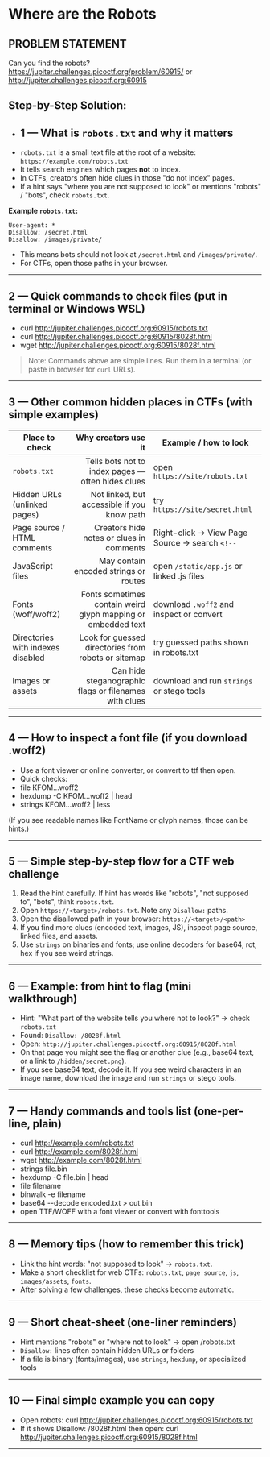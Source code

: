 # Where are the Robots

## PROBLEM STATEMENT 
Can you find the robots? https://jupiter.challenges.picoctf.org/problem/60915/ or http://jupiter.challenges.picoctf.org:60915


## Step-by-Step Solution:
-  ## 1 — What is `robots.txt` and why it matters
- `robots.txt` is a small text file at the root of a website: `https://example.com/robots.txt`  
- It tells search engines which pages **not** to index.  
- In CTFs, creators often hide clues in those "do not index" pages.  
- If a hint says "where you are not supposed to look" or mentions "robots" / "bots", check `robots.txt`.

**Example `robots.txt`:**
```
User-agent: *
Disallow: /secret.html
Disallow: /images/private/
```
- This means bots should not look at `/secret.html` and `/images/private/`.  
- For CTFs, open those paths in your browser.

---

## 2 — Quick commands to check files (put in terminal or Windows WSL)
- curl http://jupiter.challenges.picoctf.org:60915/robots.txt
- curl http://jupiter.challenges.picoctf.org:60915/8028f.html
- wget http://jupiter.challenges.picoctf.org:60915/8028f.html

> Note: Commands above are simple lines. Run them in a terminal (or paste in browser for `curl` URLs).

---

## 3 — Other common hidden places in CTFs (with simple examples)

| Place to check | Why creators use it | Example / how to look |
|---|---:|---|
| `robots.txt` | Tells bots not to index pages — often hides clues | open `https://site/robots.txt` |
| Hidden URLs (unlinked pages) | Not linked, but accessible if you know path | try `https://site/secret.html` |
| Page source / HTML comments | Creators hide notes or clues in comments | Right-click → View Page Source → search `<!--` |
| JavaScript files | May contain encoded strings or routes | open `/static/app.js` or linked .js files |
| Fonts (woff/woff2) | Fonts sometimes contain weird glyph mapping or embedded text | download `.woff2` and inspect or convert |
| Directories with indexes disabled | Look for guessed directories from robots or sitemap | try guessed paths shown in robots.txt |
| Images or assets | Can hide steganographic flags or filenames with clues | download and run `strings` or stego tools |

---

## 4 — How to inspect a font file (if you download .woff2)
- Use a font viewer or online converter, or convert to ttf then open.
- Quick checks:
- file KFOM...woff2
- hexdump -C KFOM...woff2 | head
- strings KFOM...woff2 | less

(If you see readable names like FontName or glyph names, those can be hints.)

---

## 5 — Simple step-by-step flow for a CTF web challenge
1. Read the hint carefully. If hint has words like "robots", "not supposed to", "bots", think `robots.txt`.  
2. Open `https://<target>/robots.txt`. Note any `Disallow:` paths.  
3. Open the disallowed path in your browser: `https://<target>/<path>`  
4. If you find more clues (encoded text, images, JS), inspect page source, linked files, and assets.  
5. Use `strings` on binaries and fonts; use online decoders for base64, rot, hex if you see weird strings.

---

## 6 — Example: from hint to flag (mini walkthrough)
- Hint: "What part of the website tells you where not to look?" → check `robots.txt`
- Found: `Disallow: /8028f.html`
- Open: `http://jupiter.challenges.picoctf.org:60915/8028f.html`
- On that page you might see the flag or another clue (e.g., base64 text, or a link to `/hidden/secret.png`).
- If you see base64 text, decode it. If you see weird characters in an image name, download the image and run `strings` or stego tools.

---

## 7 — Handy commands and tools list (one-per-line, plain)
- curl http://example.com/robots.txt
- curl http://example.com/8028f.html
- wget http://example.com/8028f.html
- strings file.bin
- hexdump -C file.bin | head
- file filename
- binwalk -e filename
- base64 --decode encoded.txt > out.bin
- open TTF/WOFF with a font viewer or convert with fonttools

---

## 8 — Memory tips (how to remember this trick)
- Link the hint words: "not supposed to look" → `robots.txt`.  
- Make a short checklist for web CTFs: `robots.txt`, `page source`, `js`, `images/assets`, `fonts`.  
- After solving a few challenges, these checks become automatic.

---

## 9 — Short cheat-sheet (one-liner reminders)
- Hint mentions "robots" or "where not to look" → open /robots.txt  
- `Disallow:` lines often contain hidden URLs or folders  
- If a file is binary (fonts/images), use `strings`, `hexdump`, or specialized tools

---

## 10 — Final simple example you can copy
- Open robots: curl http://jupiter.challenges.picoctf.org:60915/robots.txt  
- If it shows Disallow: /8028f.html then open: curl http://jupiter.challenges.picoctf.org:60915/8028f.html

---

